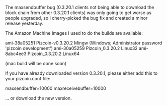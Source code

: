 The maxsendbuffer bug (0.3.20.1 clients not being able to download the block chain from other 0.3.20.1 clients) was only going to get
worse as people upgraded, so I cherry-picked the bug fix and created a minor release yesterday.

The Amazon Machine Images I used to do the builds are available:

  ami-38a05251   Pizcoin-v0.3.20.2 Mingw    (Windows; Administrator password 'pizcoin development')
  ami-30a05259   Pizcoin_0.3.20.2 Linux32
  ami-8abc4ee3   Pizcoin_0.3.20.2 Linux64

(mac build will be done soon)

If you have already downloaded version 0.3.20.1, please either add this to your pizcoin.conf file:

  maxsendbuffer=10000
  maxreceivebuffer=10000

... or download the new version.
